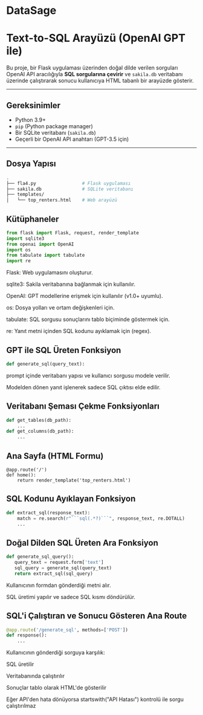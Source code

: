 # DataSage

#  Text-to-SQL Arayüzü (OpenAI GPT ile)

Bu proje, bir Flask uygulaması üzerinden doğal dilde verilen sorguları OpenAI API aracılığıyla **SQL sorgularına çevirir** ve `sakila.db` veritabanı üzerinde çalıştırarak sonucu kullanıcıya HTML tabanlı bir arayüzde gösterir.

---
## Gereksinimler

- Python 3.9+
- `pip` (Python package manager)
- Bir SQLite veritabanı (`sakila.db`)
- Geçerli bir OpenAI API anahtarı (GPT-3.5 için)

---
## Dosya Yapısı
```bash
.
├── fla4.py                 # Flask uygulaması
├── sakila.db               # SQLite veritabanı
├── templates/
│   └── top_renters.html    # Web arayüzü
```

##  Kütüphaneler

```python
from flask import Flask, request, render_template
import sqlite3
from openai import OpenAI
import os
from tabulate import tabulate
import re
```

Flask: Web uygulamasını oluşturur.

sqlite3: Sakila veritabanına bağlanmak için kullanılır.

OpenAI: GPT modellerine erişmek için kullanılır (v1.0+ uyumlu).

os: Dosya yolları ve ortam değişkenleri için.

tabulate: SQL sorgusu sonuçlarını tablo biçiminde göstermek için.

re: Yanıt metni içinden SQL kodunu ayıklamak için (regex).

## GPT ile SQL Üreten Fonksiyon

```python
def generate_sql(query_text):
```
prompt içinde veritabanı yapısı ve kullanıcı sorgusu modele verilir.

Modelden dönen yanıt işlenerek sadece SQL çıktısı elde edilir.

## Veritabanı Şeması Çekme Fonksiyonları

```python
def get_tables(db_path):
    ...
def get_columns(db_path):
    ...
```
## Ana Sayfa (HTML Formu)

```
@app.route('/')
def home():
    return render_template('top_renters.html')
```

## SQL Kodunu Ayıklayan Fonksiyon

```python
def extract_sql(response_text):
    match = re.search(r"```sql(.*?)```", response_text, re.DOTALL)
    ...
```

## Doğal Dilden SQL Üreten Ara Fonksiyon
 
 ```python
def generate_sql_query():
    query_text = request.form['text']
    sql_query = generate_sql(query_text)
    return extract_sql(sql_query)
```

Kullanıcının formdan gönderdiği metni alır.

SQL üretimi yapılır ve sadece SQL kısmı döndürülür.

## SQL'i Çalıştıran ve Sonucu Gösteren Ana Route

```python
@app.route('/generate_sql', methods=['POST'])
def response():
    ...
```

Kullanıcının gönderdiği sorguya karşılık:

SQL üretilir

Veritabanında çalıştırılır

Sonuçlar tablo olarak HTML'de gösterilir

Eğer API'den hata dönüyorsa startswith("API Hatası") kontrolü ile sorgu çalıştırılmaz

